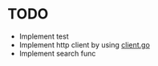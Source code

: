 # TODO
- Implement test
- Implement http client by using [client.go](client/client.go)
- Implement search func
